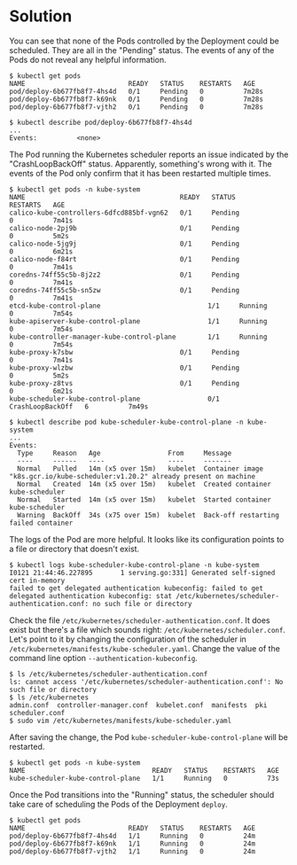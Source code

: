 # Solution

You can see that none of the Pods controlled by the Deployment could be scheduled. They are all in the "Pending" status. The events of any of the Pods do not reveal any helpful information.

```
$ kubectl get pods
NAME                          READY   STATUS    RESTARTS   AGE
pod/deploy-6b677fb8f7-4hs4d   0/1     Pending   0          7m28s
pod/deploy-6b677fb8f7-k69nk   0/1     Pending   0          7m28s
pod/deploy-6b677fb8f7-vjth2   0/1     Pending   0          7m28s

$ kubectl describe pod/deploy-6b677fb8f7-4hs4d
...
Events:          <none>
```

The Pod running the Kubernetes scheduler reports an issue indicated by the "CrashLoopBackOff" status. Apparently, something's wrong with it. The events of the Pod only confirm that it has been restarted multiple times.

```
$ kubectl get pods -n kube-system
NAME                                       READY   STATUS             RESTARTS   AGE
calico-kube-controllers-6dfcd885bf-vgn62   0/1     Pending            0          7m41s
calico-node-2pj9b                          0/1     Pending            0          5m2s
calico-node-5jg9j                          0/1     Pending            0          6m21s
calico-node-f84rt                          0/1     Pending            0          7m41s
coredns-74ff55c5b-8j2z2                    0/1     Pending            0          7m41s
coredns-74ff55c5b-sn5zw                    0/1     Pending            0          7m41s
etcd-kube-control-plane                           1/1     Running            0          7m54s
kube-apiserver-kube-control-plane                 1/1     Running            0          7m54s
kube-controller-manager-kube-control-plane        1/1     Running            0          7m54s
kube-proxy-k7sbw                           0/1     Pending            0          7m41s
kube-proxy-wlzbw                           0/1     Pending            0          5m2s
kube-proxy-z8tvs                           0/1     Pending            0          6m21s
kube-scheduler-kube-control-plane                 0/1     CrashLoopBackOff   6          7m49s

$ kubectl describe pod kube-scheduler-kube-control-plane -n kube-system
...
Events:
  Type     Reason   Age                 From     Message
  ----     ------   ----                ----     -------
  Normal   Pulled   14m (x5 over 15m)   kubelet  Container image "k8s.gcr.io/kube-scheduler:v1.20.2" already present on machine
  Normal   Created  14m (x5 over 15m)   kubelet  Created container kube-scheduler
  Normal   Started  14m (x5 over 15m)   kubelet  Started container kube-scheduler
  Warning  BackOff  34s (x75 over 15m)  kubelet  Back-off restarting failed container
```

The logs of the Pod are more helpful. It looks like its configuration points to a file or directory that doesn't exist.

```
$ kubectl logs kube-scheduler-kube-control-plane -n kube-system
I0121 21:44:46.227895       1 serving.go:331] Generated self-signed cert in-memory
failed to get delegated authentication kubeconfig: failed to get delegated authentication kubeconfig: stat /etc/kubernetes/scheduler-authentication.conf: no such file or directory
```

Check the file `/etc/kubernetes/scheduler-authentication.conf`. It does exist but there's a file which sounds right: `/etc/kubernetes/scheduler.conf`. Let's point to it by changing the configuration of the scheduler in `/etc/kubernetes/manifests/kube-scheduler.yaml`. Change the value of the command line option `--authentication-kubeconfig`.

```
$ ls /etc/kubernetes/scheduler-authentication.conf
ls: cannot access '/etc/kubernetes/scheduler-authentication.conf': No such file or directory
$ ls /etc/kubernetes
admin.conf  controller-manager.conf  kubelet.conf  manifests  pki  scheduler.conf
$ sudo vim /etc/kubernetes/manifests/kube-scheduler.yaml
```

After saving the change, the Pod `kube-scheduler-kube-control-plane` will be restarted.

```
$ kubectl get pods -n kube-system
NAME                                READY   STATUS    RESTARTS   AGE
kube-scheduler-kube-control-plane   1/1     Running   0          73s
```

Once the Pod transitions into the "Running" status, the scheduler should take care of scheduling the Pods of the Deployment `deploy`.

```
$ kubectl get pods
NAME                          READY   STATUS    RESTARTS   AGE
pod/deploy-6b677fb8f7-4hs4d   1/1     Running   0          24m
pod/deploy-6b677fb8f7-k69nk   1/1     Running   0          24m
pod/deploy-6b677fb8f7-vjth2   1/1     Running   0          24m
```